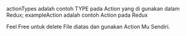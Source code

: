 actionTypes adalah contoh TYPE pada Action yang di gunakan dalam Redux;
exampleAction adalah contoh Action pada Redux

Feel Free untuk delete File diatas dan gunakan Action Mu Sendiri.
